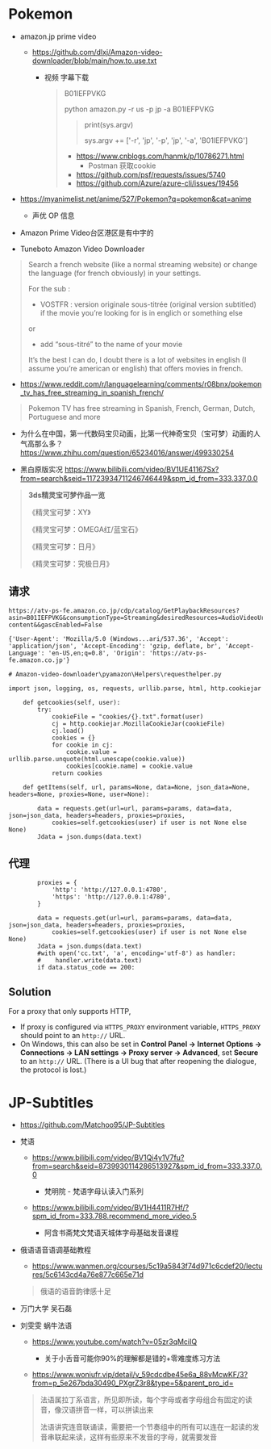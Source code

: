 

# Pokemon

- amazon.jp prime video

  - https://github.com/dlxj/Amazon-video-downloader/blob/main/how.to.use.txt

    - 视频 字幕下载

      > B01IEFPVKG
      >
      > python amazon.py -r us -p jp -a B01IEFPVKG
      >
      > >   print(sys.argv)
      > >
      > >   sys.argv += ['-r', 'jp', '-p', 'jp', '-a', 'B01IEFPVKG']
      >
      > - https://www.cnblogs.com/hanmk/p/10786271.html
      >   - Postman 获取cookie
      > - https://github.com/psf/requests/issues/5740
      > - https://github.com/Azure/azure-cli/issues/19456

- https://myanimelist.net/anime/527/Pokemon?q=pokemon&cat=anime
  - 声优 OP 信息

- Amazon Prime Video台区港区是有中字的
- Tuneboto Amazon Video Downloader

> Search a french website (like a normal streaming website) or change the language (for french obviously) in your settings.
>
> For the sub :
>
> - VOSTFR : version originale sous-titrée (original version subtitled) if the movie you’re looking for is in englich or something else
>
> or
>
> - add “sous-titré” to the name of your movie
>
> It’s the best I can do, I doubt there is a lot of websites in english (I assume you’re american or english) that offers movies in french.



- https://www.reddit.com/r/languagelearning/comments/r08bnx/pokemon_tv_has_free_streaming_in_spanish_french/

> Pokemon TV has free streaming in Spanish, French, German, Dutch, Portuguese and more



- 为什么在中国，第一代数码宝贝动画，比第一代神奇宝贝（宝可梦）动画的人气高那么多？
  https://www.zhihu.com/question/65234016/answer/499330254

- 黑白原版实况
https://www.bilibili.com/video/BV1UE41167Sx?from=search&seid=11723934711246746449&spm_id_from=333.337.0.0

> **3ds精灵宝可梦作品一览**
>
> 《精灵宝可梦：XY》
>
> 《精灵宝可梦：OMEGA红/蓝宝石》
>
> 《精灵宝可梦：日月》
>
> 《精灵宝可梦：究极日月》



## 请求



```
https://atv-ps-fe.amazon.co.jp/cdp/catalog/GetPlaybackResources?asin=B01IEFPVKG&consumptionType=Streaming&desiredResources=AudioVideoUrls%2CCatalogMetadata%2CPlaybackSettings%2CSubtitleUrls%2CForcedNarratives&deviceID=520ca3d5cb83a1e64073a33af6f9223d71b7df8d5d04af339491b272&deviceTypeID=AOAGZA014O5RE&firmware=1&marketplaceID=A1VC38T7YXB528&resourceUsage=ImmediateConsumption&videoMaterialType=Feature&deviceDrmOverride=CENC&deviceStreamingTechnologyOverride=DASH&deviceProtocolOverride=Https&supportedDRMKeyScheme=DUAL_KEY&operatingSystemName=Windows&operatingSystemVersion=10.0&customerID=A18CCOQSEH5B6B&token=dc080fd66f01cbcb73751fd8c12b8832&deviceBitrateAdaptationsOverride=CVBR%2CCBR&audioTrackId=all&playbackSettingsFormatVersion=1.0.0&titleDecorationScheme=primary-content&&gascEnabled=False
```

```
{'User-Agent': 'Mozilla/5.0 (Windows...ari/537.36', 'Accept': 'application/json', 'Accept-Encoding': 'gzip, deflate, br', 'Accept-Language': 'en-US,en;q=0.8', 'Origin': 'https://atv-ps-fe.amazon.co.jp'}

```



```
# Amazon-video-downloader\pyamazon\Helpers\requesthelper.py

import json, logging, os, requests, urllib.parse, html, http.cookiejar

    def getcookies(self, user):
        try:
            cookieFile = "cookies/{}.txt".format(user)
            cj = http.cookiejar.MozillaCookieJar(cookieFile)
            cj.load()
            cookies = {}
            for cookie in cj:
                cookie.value = urllib.parse.unquote(html.unescape(cookie.value))
                cookies[cookie.name] = cookie.value
            return cookies

    def getItems(self, url, params=None, data=None, json_data=None, headers=None, proxies=None, user=None):

        data = requests.get(url=url, params=params, data=data, json=json_data, headers=headers, proxies=proxies,
            cookies=self.getcookies(user) if user is not None else None)
        Jdata = json.dumps(data.text)
```

## 代理



```
        proxies = {
            'http': 'http://127.0.0.1:4780',
            'https': 'http://127.0.0.1:4780',
        }

        data = requests.get(url=url, params=params, data=data, json=json_data, headers=headers, proxies=proxies,
            cookies=self.getcookies(user) if user is not None else None)
        Jdata = json.dumps(data.text)
        #with open('cc.txt', 'a', encoding='utf-8') as handler:
        #    handler.write(data.text)
        if data.status_code == 200:
```





## Solution

For a proxy that only supports HTTP,

- If proxy is configured via `HTTPS_PROXY` environment variable, `HTTPS_PROXY` should point to an `http://` URL.
- On Windows, this can also be set in **Control Panel -> Internet Options -> Connections -> LAN settings -> Proxy server -> Advanced**, set **Secure** to an `http://` URL. (There is a UI bug that after reopening the dialogue, the protocol is lost.)



# JP-Subtitles

- https://github.com/Matchoo95/JP-Subtitles





- 梵语

  - https://www.bilibili.com/video/BV1Qi4y1V7fu?from=search&seid=8739930114286513927&spm_id_from=333.337.0.0
    - 梵明院 - 梵语字母认读入门系列

  - https://www.bilibili.com/video/BV1H4411R7Hf/?spm_id_from=333.788.recommend_more_video.5
    - 阿含书斋梵文梵语天城体字母基础发音课程



- 俄语语音语调基础教程
  - https://www.wanmen.org/courses/5c19a5843f74d971c6cdef20/lectures/5c6143cd4a76e877c665e71d
  > 俄语的语音韵律感十足

- 万门大学 吴石磊

  

- 刘雯雯 蜗牛法语

  - https://www.youtube.com/watch?v=05zr3qMciIQ
    - 关于小舌音可能你90%的理解都是错的+零难度练习方法
  
  - https://www.woniufr.vip/detail/v_59cdcdbe45e6a_88vMcwKF/3?from=p_5e267bda30490_PXgrZ3r8&type=5&parent_pro_id=
  
  > 法语属拉丁系语言，所见即所读，每个字母或者字母组合有固定的读音，像汉语拼音一样，可以拼读出来
  >
  > 法语讲究连音联诵读，需要把一个节奏组中的所有可以连在一起读的发音串联起来读，这样有些原来不发音的字母，就需要发音

​     
